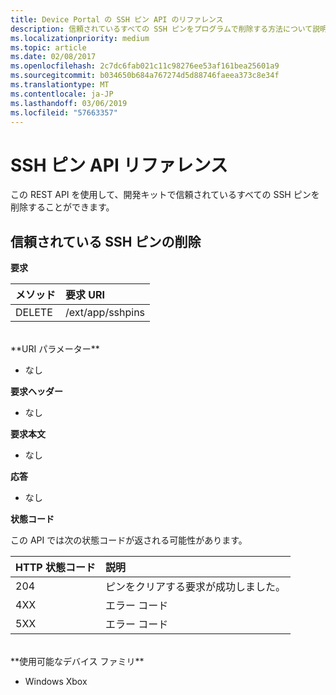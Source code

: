 ```yaml
---
title: Device Portal の SSH ピン API のリファレンス
description: 信頼されているすべての SSH ピンをプログラムで削除する方法について説明します。
ms.localizationpriority: medium
ms.topic: article
ms.date: 02/08/2017
ms.openlocfilehash: 2c7dc6fab021c11c98276ee53af161bea25601a9
ms.sourcegitcommit: b034650b684a767274d5d88746faeea373c8e34f
ms.translationtype: MT
ms.contentlocale: ja-JP
ms.lasthandoff: 03/06/2019
ms.locfileid: "57663357"
---
```

# <a name="ssh-pins-api-reference"></a>SSH ピン API リファレンス
この REST API を使用して、開発キットで信頼されているすべての SSH ピンを削除することができます。

## <a name="remove-trusted-ssh-pins"></a>信頼されている SSH ピンの削除

**要求**

メソッド      | 要求 URI
:------     | :-----
DELETE | /ext/app/sshpins
<br />
**URI パラメーター**

- なし

**要求ヘッダー**

- なし

**要求本文**   

- なし

**応答**   

- なし 

**状態コード**

この API では次の状態コードが返される可能性があります。

HTTP 状態コード      | 説明
:------     | :-----
204 | ピンをクリアする要求が成功しました。
4XX | エラー コード
5XX | エラー コード

<br />
**使用可能なデバイス ファミリ**

* Windows Xbox

